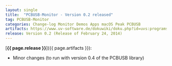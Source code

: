 ```yaml
---
layout: single
title:  "PCBUSB-Monitor - Version 0.2 released"
tag: PCBUSB-Monitor
categories: Change-log Monitor Demos Apps macOS Peak PCBUSB
artifacts: https://www.uv-software.de/dokuwiki/doku.php?id=uvs:programs:maccan_monitor_app
release: Version 0.2 (Release of February 24, 2014)
---
```

[**{{ page.release }}**]({{ page.artifacts }}):

- Minor changes (to run with version 0.4 of the PCBUSB library)
